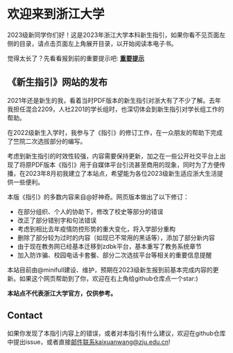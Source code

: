 # 欢迎来到浙江大学

2023级新同学你们好！这是2023年浙江大学本科新生指引，如果你看不见页面左侧的目录，请点击页面左上角展开目录，以开始阅读本电子书。

觉得太长了？先看看报到前的重要提示吧: [**重要提示**](./callout.md)

## 《新生指引》网站的发布

2021年还是新生的我，看着当时PDF版本的新生指引对浙大有了不少了解。去年我担任混合2209，人社2201的学长组时，也深切体会到新生指引对学长组工作的帮助。

在2022级新生入学时，我参与了《指引》的修订工作，在一众朋友的帮助下完成了竺院二次选拔部分的编写。

考虑到新生指引的时效性较强，内容需要保持更新，加之在一些公开社交平台上出现了将原PDF版本《指引》用于自媒体平台引流甚至商用的现象，同时为了方便传播，在2023年8月初我建立了本站点，希望能为各位2023级新生适应浙大生活提供一些便利。

本版《指引》的多数内容来自@好神奇。网页版本做出了以下修订：

- 在部分组织、个人的协助下，修改了校史等部分的错误
- 改正了部分错别字和句法错误
- 考虑到相比去年疫情防控形势的重大变化，将入学部分重构
- 删除了部分较为过时的内容（如现已不常用的黑话等），添加了部分新内容
- 由于现在教务网已经基本迁移到zdbk平台，基本重写了教务系统章节
- 加入防诈骗、校园电话卡套餐、部分二次选拔平台等相关的重要信息提醒

本站目前由@minifull建设、维护，预期在2023级新生报到前基本完成内容的更新。如果这个网页帮助到了你，欢迎在右上角给github仓库点一个star:)

**本站点不代表浙江大学官方，仅供参考。**

## Contact

如果你发现了本指引内容上的错误，或者对本指引有什么建议，欢迎在github仓库中提出issue，或者直接[邮件联系](mailto:kaixuanwang@zju.edu.cn)kaixuanwang@zju.edu.cn!
